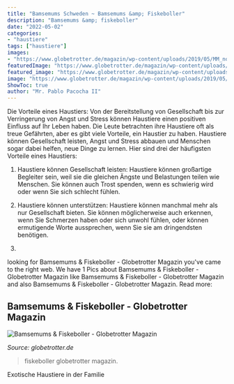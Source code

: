 ```yaml
---
title: "Bamsemums Schweden ~ Bamsemums &amp; Fiskeboller"
description: "Bamsemums &amp; fiskeboller"
date: "2022-05-02"
categories:
- "haustiere"
tags: ["haustiere"]
images:
- "https://www.globetrotter.de/magazin/wp-content/uploads/2019/05/MM_norwegen_103-768x480.jpg"
featuredImage: "https://www.globetrotter.de/magazin/wp-content/uploads/2019/05/MM_norwegen_103-768x480.jpg"
featured_image: "https://www.globetrotter.de/magazin/wp-content/uploads/2019/05/MM_norwegen_103-768x480.jpg"
image: "https://www.globetrotter.de/magazin/wp-content/uploads/2019/05/MM_norwegen_103-768x480.jpg"
ShowToc: true
author: "Mr. Pablo Pacocha II"
---
```



Die Vorteile eines Haustiers: Von der Bereitstellung von Gesellschaft bis zur Verringerung von Angst und Stress können Haustiere einen positiven Einfluss auf Ihr Leben haben.
Die Leute betrachten ihre Haustiere oft als treue Gefährten, aber es gibt viele Vorteile, ein Haustier zu haben. Haustiere können Gesellschaft leisten, Angst und Stress abbauen und Menschen sogar dabei helfen, neue Dinge zu lernen. Hier sind drei der häufigsten Vorteile eines Haustiers:
1. Haustiere können Gesellschaft leisten: Haustiere können großartige Begleiter sein, weil sie die gleichen Ängste und Belastungen teilen wie Menschen. Sie können auch Trost spenden, wenn es schwierig wird oder wenn Sie sich schlecht fühlen.

2. Haustiere können unterstützen: Haustiere können manchmal mehr als nur Gesellschaft bieten. Sie können möglicherweise auch erkennen, wenn Sie Schmerzen haben oder sich unwohl fühlen, oder können ermutigende Worte aussprechen, wenn Sie sie am dringendsten benötigen.

3.

	

		
looking for Bamsemums &amp; Fiskeboller - Globetrotter Magazin you've came to the right web. We have 1 Pics about Bamsemums &amp; Fiskeboller - Globetrotter Magazin like Bamsemums &amp; Fiskeboller - Globetrotter Magazin and also Bamsemums &amp; Fiskeboller - Globetrotter Magazin. Read more:
		
    
## Bamsemums &amp; Fiskeboller - Globetrotter Magazin

<img loading=lazy src="https://www.globetrotter.de/magazin/wp-content/uploads/2019/05/MM_norwegen_103-768x480.jpg" onerror="this.onerror=null;this.src='https://tse1.mm.bing.net/th?id=OIP.HQDUloMUJvbe-zPGxtULWQHaEo&amp;pid=15.1';" alt="Bamsemums &amp; Fiskeboller - Globetrotter Magazin">

_Source: globetrotter.de_

>fiskeboller globetrotter magazin. 

	

Exotische Haustiere in der Familie

